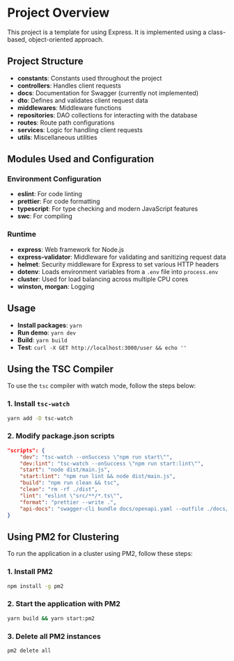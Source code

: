 # Project Overview

This project is a template for using Express. It is implemented using a class-based, object-oriented approach.

## Project Structure

- **constants**: Constants used throughout the project
- **controllers**: Handles client requests
- **docs**: Documentation for Swagger (currently not implemented)
- **dto**: Defines and validates client request data
- **middlewares**: Middleware functions
- **repositories**: DAO collections for interacting with the database
- **routes**: Route path configurations
- **services**: Logic for handling client requests
- **utils**: Miscellaneous utilities
## Modules Used and Configuration

### Environment Configuration

- **eslint**: For code linting
- **prettier**: For code formatting
- **typescript**: For type checking and modern JavaScript features
- **swc**: For compiling

### Runtime

- **express**: Web framework for Node.js
- **express-validator**: Middleware for validating and sanitizing request data
- **helmet**: Security middleware for Express to set various HTTP headers
- **dotenv**: Loads environment variables from a `.env` file into `process.env`
- **cluster**: Used for load balancing across multiple CPU cores
- **winston, morgan**: Logging

## Usage

- **Install packages**: `yarn`
- **Run demo**: `yarn dev`
- **Build**: `yarn build`
- **Test**: `curl -X GET http://localhost:3000/user && echo ''`


## Using the TSC Compiler

To use the `tsc` compiler with watch mode, follow the steps below:

### 1. Install `tsc-watch`
```bash
yarn add -D tsc-watch
```

### 2. Modify package.json scripts
```json
"scripts": {
    "dev": "tsc-watch --onSuccess \"npm run start\"",
    "dev:lint": "tsc-watch --onSuccess \"npm run start:lint\"",
    "start": "node dist/main.js",
    "start:lint": "npm run lint && node dist/main.js",
    "build": "npm run clean && tsc",
    "clean": "rm -rf ./dist",
    "lint": "eslint \"src/**/*.ts\"",
    "format": "prettier --write .",
    "api-docs": "swagger-cli bundle docs/openapi.yaml --outfile ./docs/swagger.yaml --type yaml --verbose"
}
```

## Using PM2 for Clustering

To run the application in a cluster using PM2, follow these steps:

### 1. Install PM2
```bash
npm install -g pm2
```

### 2. Start the application with PM2
```bash
yarn build && yarn start:pm2
```

### 3. Delete all PM2 instances
```bash
pm2 delete all
```
